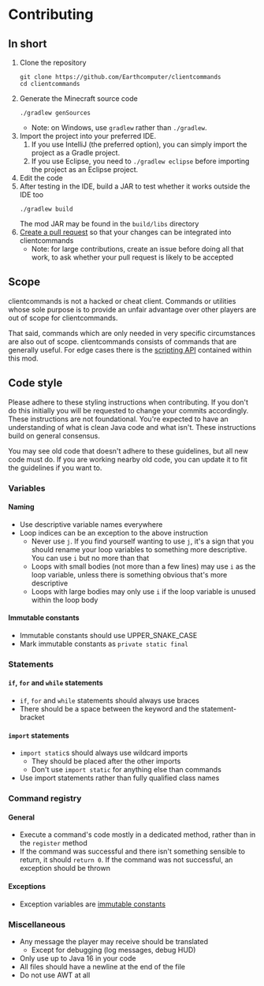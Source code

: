 # Contributing
## In short
1. Clone the repository
   ```
   git clone https://github.com/Earthcomputer/clientcommands
   cd clientcommands
   ```
1. Generate the Minecraft source code
   ```
   ./gradlew genSources
   ```
    - Note: on Windows, use `gradlew` rather than `./gradlew`.
1. Import the project into your preferred IDE.
    1. If you use IntelliJ (the preferred option), you can simply import the project as a Gradle project.
    1. If you use Eclipse, you need to `./gradlew eclipse` before importing the project as an Eclipse project.
1. Edit the code
1. After testing in the IDE, build a JAR to test whether it works outside the IDE too
   ```
   ./gradlew build
   ```
   The mod JAR may be found in the `build/libs` directory
1. [Create a pull request](https://help.github.com/en/articles/creating-a-pull-request)
   so that your changes can be integrated into clientcommands
    - Note: for large contributions, create an issue before doing all that
      work, to ask whether your pull request is likely to be accepted
## Scope
clientcommands is not a hacked or cheat client. Commands or utilities whose sole purpose is to provide an unfair advantage over other players are out of scope for clientcommands.

That said, commands which are only needed in very specific circumstances are also out of scope. clientcommands consists of commands that are generally useful. For edge cases there is the [scripting API](https://github.com/Earthcomputer/clientcommands/blob/fabric/docs/clientcommands.ts) contained within this mod.
## Code style
Please adhere to these styling instructions when contributing. If you don't do this initially you will be requested to change your commits accordingly.
These instructions are not foundational. You're expected to have an understanding of what is clean Java code and what isn't. These instructions build on general consensus.

You may see old code that doesn't adhere to these guidelines, but all new code must do. If you are working nearby old code, you can update it to fit the guidelines if you want to.
### Variables
#### Naming
* Use descriptive variable names everywhere
* Loop indices can be an exception to the above instruction
   * Never use `j`. If you find yourself wanting to use `j`, it's a sign that you should rename your loop variables to something more descriptive. You can use `i` but no more than that
   * Loops with small bodies (not more than a few lines) may use `i` as the loop variable, unless there is something obvious that's more descriptive
   * Loops with large bodies may only use `i` if the loop variable is unused within the loop body
#### Immutable constants
* Immutable constants should use UPPER_SNAKE_CASE
* Mark immutable constants as `private static final`
### Statements
#### `if`, `for` and `while` statements
* `if`, `for` and `while` statements should always use braces
* There should be a space between the keyword and the statement-bracket
#### `import` statements
* `import static`s should always use wildcard imports
   * They should be placed after the other imports
   * Don't use `import static` for anything else than commands
* Use import statements rather than fully qualified class names
### Command registry
#### General
* Execute a command's code mostly in a dedicated method, rather than in the `register` method
* If the command was successful and there isn't something sensible to return, it should `return 0`. If the command was not successful, an exception should be thrown
#### Exceptions
* Exception variables are [immutable constants](#immutable-constants)
### Miscellaneous
* Any message the player may receive should be translated
    * Except for debugging (log messages, debug HUD)
* Only use up to Java 16 in your code
* All files should have a newline at the end of the file
* Do not use AWT at all
